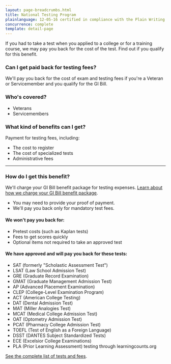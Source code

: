 ```yaml
---
layout: page-breadcrumbs.html
title: National Testing Program
plainlanguage: 12-05-16 certified in compliance with the Plain Writing Act
concurrence: complete
template: detail-page
---
```


<div class="va-introtext">

If you had to take a test when you applied to a college or for a training course, we may pay you back for the cost of the test. Find out if you qualify for this benefit.

</div>


<div class="feature" markdown="1">

### Can I get paid back for testing fees?

We'll pay you back for the cost of exam and testing fees if you're a Veteran or Servicemember and you qualify for the GI Bill. 

### Who's covered?

- Veterans
- Servicemembers
</div>

### What kind of benefits can I get? 

Payment for testing fees, including:

- The cost to register
- The cost of specialized tests
- Administrative fees

-----

### How do I get this benefit?

We'll charge your GI Bill benefit package for testing expenses. [Learn about how we charge your GI Bill benefit package](https://gibill.custhelp.com/app/answers/detail/a_id/29).

- You may need to provide your proof of payment.
- We'll pay you back only for mandatory test fees.

#### We won't pay you back for:

- Pretest costs (such as Kaplan tests)
- Fees to get scores quickly
- Optional items not required to take an approved test

#### We have approved and will pay you back for these tests:

- SAT (formerly "Scholastic Assessment Test")
- LSAT (Law School Admission Test)
- GRE (Graduate Record Examination)
- GMAT (Graduate Management Admission Test)
- AP (Advanced Placement Examination)
- CLEP (College-Level Examination Program)
- ACT (American College Testing)
- DAT (Dental Admission Test)
- MAT (Miller Analogies Test)
- MCAT (Medical College Admission Test)
- OAT (Optometry Admission Test)
- PCAT (Pharmacy College Admission Test)
- TOEFL (Test of English as a Foreign Language)
- DSST (DANTES Subject Standardized Tests)
- ECE (Excelsior College Examinations)
- PLA (Prior Learning Assessment) testing through learningcounts.org

[See the complete list of tests and fees](http://inquiry.vba.va.gov/weamspub/buildSearchNE.do).
